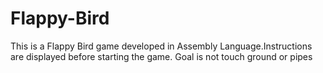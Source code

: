 # Flappy-Bird
This is a Flappy Bird game developed in Assembly Language.Instructions are displayed before starting the game. Goal is not touch ground or pipes
